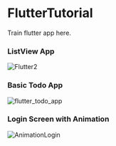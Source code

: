 # FlutterTutorial
Train flutter app here.

### ListView App
![Flutter2](https://user-images.githubusercontent.com/34413373/80721271-fdc1fe00-8b38-11ea-88c3-dfbbf9f967d5.gif)

### Basic Todo App
![flutter_todo_app](https://user-images.githubusercontent.com/34413373/80773993-9a66b900-8b96-11ea-946f-5b6371513bd9.gif)

### Login Screen with Animation
![AnimationLogin](https://user-images.githubusercontent.com/34413373/80946548-3b6ca280-8e29-11ea-8916-ca953b82602a.gif)
